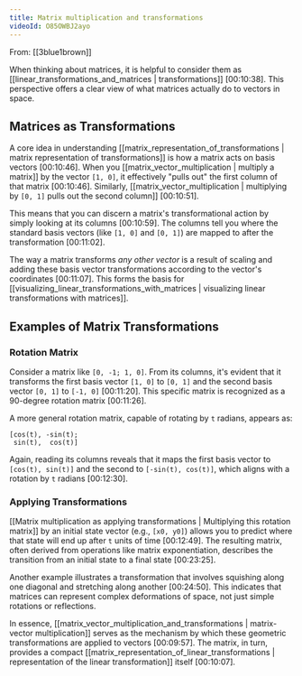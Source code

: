 ```yaml
---
title: Matrix multiplication and transformations
videoId: O85OWBJ2ayo
---
```


From: [[3blue1brown]] <br/> 

When thinking about matrices, it is helpful to consider them as [[linear_transformations_and_matrices | transformations]] <a class="yt-timestamp" data-t="00:10:38">[00:10:38]</a>. This perspective offers a clear view of what matrices actually do to vectors in space.

## Matrices as Transformations
A core idea in understanding [[matrix_representation_of_transformations | matrix representation of transformations]] is how a matrix acts on basis vectors <a class="yt-timestamp" data-t="00:10:46">[00:10:46]</a>.
When you [[matrix_vector_multiplication | multiply a matrix]] by the vector `[1, 0]`, it effectively "pulls out" the first column of that matrix <a class="yt-timestamp" data-t="00:10:46">[00:10:46]</a>. Similarly, [[matrix_vector_multiplication | multiplying by `[0, 1]` pulls out the second column]] <a class="yt-timestamp" data-t="00:10:51">[00:10:51]</a>.

This means that you can discern a matrix's transformational action by simply looking at its columns <a class="yt-timestamp" data-t="00:10:59">[00:10:59]</a>. The columns tell you where the standard basis vectors (like `[1, 0]` and `[0, 1]`) are mapped to after the transformation <a class="yt-timestamp" data-t="00:11:02">[00:11:02]</a>.

The way a matrix transforms *any other vector* is a result of scaling and adding these basis vector transformations according to the vector's coordinates <a class="yt-timestamp" data-t="00:11:07">[00:11:07]</a>. This forms the basis for [[visualizing_linear_transformations_with_matrices | visualizing linear transformations with matrices]].

## Examples of Matrix Transformations
### Rotation Matrix
Consider a matrix like `[0, -1; 1, 0]`. From its columns, it's evident that it transforms the first basis vector `[1, 0]` to `[0, 1]` and the second basis vector `[0, 1]` to `[-1, 0]` <a class="yt-timestamp" data-t="00:11:20">[00:11:20]</a>. This specific matrix is recognized as a 90-degree rotation matrix <a class="yt-timestamp" data-t="00:11:26">[00:11:26]</a>.

A more general rotation matrix, capable of rotating by `t` radians, appears as:
```
[cos(t), -sin(t);
 sin(t),  cos(t)]
```
Again, reading its columns reveals that it maps the first basis vector to `[cos(t), sin(t)]` and the second to `[-sin(t), cos(t)]`, which aligns with a rotation by `t` radians <a class="yt-timestamp" data-t="00:12:30">[00:12:30]</a>.

### Applying Transformations
[[Matrix multiplication as applying transformations | Multiplying this rotation matrix]] by an initial state vector (e.g., `[x0, y0]`) allows you to predict where that state will end up after `t` units of time <a class="yt-timestamp" data-t="00:12:49">[00:12:49]</a>. The resulting matrix, often derived from operations like matrix exponentiation, describes the transition from an initial state to a final state <a class="yt-timestamp" data-t="00:23:25">[00:23:25]</a>.

Another example illustrates a transformation that involves squishing along one diagonal and stretching along another <a class="yt-timestamp" data-t="00:24:50">[00:24:50]</a>. This indicates that matrices can represent complex deformations of space, not just simple rotations or reflections.

In essence, [[matrix_vector_multiplication_and_transformations | matrix-vector multiplication]] serves as the mechanism by which these geometric transformations are applied to vectors <a class="yt-timestamp" data-t="00:09:57">[00:09:57]</a>. The matrix, in turn, provides a compact [[matrix_representation_of_linear_transformations | representation of the linear transformation]] itself <a class="yt-timestamp" data-t="00:10:07">[00:10:07]</a>.